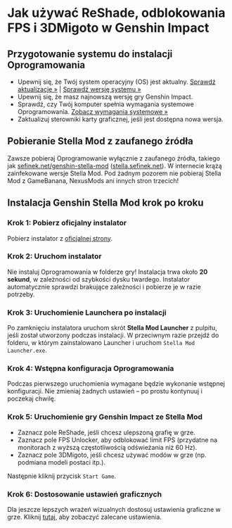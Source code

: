 [//]: # (Title: Instalacja - Stella Mod Documentation)
[//]: # (Description: Kompletny przewodnik instalacji Genshin Stella Mod. Dowiedz się, jak połączyć ReShade, odblokowanie FPS i 3DMigoto, by bezpiecznie ulepszyć grafikę i wydajność Genshin Impact. Zaufane źródło pobierania i konfiguracja krok po kroku.)
[//]: # (Tags: Instalacja Stella Mod, Genshin Stella Mod, ReShade Genshin Impact, FPS Unlocker, 3DMigoto konfiguracja, Optymalizacja gry, Ulepszanie wydajności, Bezpieczne modowanie, Stella Mod Documentation, Zaufane źródło Stella Mod)
[//]: # (Canonical: /genshin-stella-mod/docs?page=installation)
[//]: # (Contributors: Sefinek)

# Jak używać ReShade, odblokowania FPS i 3DMigoto w Genshin Impact

## Przygotowanie systemu do instalacji Oprogramowania <!-- {#getting-started} -->
- Upewnij się, że Twój system operacyjny (OS) jest aktualny. <a href="ms-settings:windowsupdate">Sprawdź aktualizacje »</a> | <a href="ms-settings:about">Sprawdź wersję systemu »</a>
- Upewnij się, że masz najnowszą wersję gry Genshin Impact.
- Sprawdź, czy Twój komputer spełnia wymagania systemowe Oprogramowania. <a href="https://sefinek.net/genshin-stella-mod/docs?page=requirements&referrer=installation">Zobacz wymagania systemowe »</a>
- Zaktualizuj sterowniki karty graficznej, jeśli jest dostępna nowa wersja.

## Pobieranie Stella Mod z zaufanego źródła <!-- {#trusted-source} -->
Zawsze pobieraj Oprogramowanie wyłącznie z zaufanego źródła, takiego jak [sefinek.net/genshin-stella-mod](https://sefinek.net/genshin-stella-mod?referrer=installation) ([stella.sefinek.net](https://stella.sefinek.net)).
W internecie krążą zainfekowane wersje Stella Mod. Pod żadnym pozorem nie pobieraj Stella Mod z GameBanana, NexusMods ani innych stron trzecich!

## Instalacja Genshin Stella Mod krok po kroku <!-- {#how-to-install-stella-mod} -->
### Krok 1: Pobierz oficjalny instalator <!-- {#download-installer} -->
Pobierz instalator z [oficjalnej strony](https://sefinek.net/genshin-stella-mod).

### Krok 2: Uruchom instalator <!-- {#run-installer} -->
Nie instaluj Oprogramowania w folderze gry!
Instalacja trwa około **20 sekund**, w zależności od szybkości dysku twardego. Instalator automatycznie sprawdzi brakujące zależności i pobierze je w razie potrzeby.

### Krok 3: Uruchomienie Launchera po instalacji <!-- {#launch-stella-mod} -->
Po zamknięciu instalatora uruchom skrót **Stella Mod Launcher** z pulpitu, jeśli został utworzony podczas instalacji.
W przeciwnym razie przejdź do folderu, w którym zainstalowano Launcher i uruchom `Stella Mod Launcher.exe`.

### Krok 4: Wstępna konfiguracja Oprogramowania <!-- {#initial-configuration} -->
Podczas pierwszego uruchomienia wymagane będzie wykonanie wstępnej konfiguracji. Nie zmieniaj żadnych ustawień – po prostu kontynuuj i poczekaj chwilę.

### Krok 5: Uruchomienie gry Genshin Impact ze Stella Mod <!-- {#start-game} -->
- Zaznacz pole ReShade, jeśli chcesz ulepszoną grafię w grze.
- Zaznacz pole FPS Unlocker, aby odblokować limit FPS (przydatne na monitorach z wyższą częstotliwością odświeżania niż 60 Hz).
- Zaznacz pole 3DMigoto, jeśli chcesz używać modów w grze (np. podmiana modeli postaci itp.).

Następnie kliknij przycisk `Start Game`.

### Krok 6: Dostosowanie ustawień graficznych <!-- {#fine-tuning-graphics} -->
Dla jeszcze lepszych wrażeń wizualnych dostosuj ustawienia graficzne w grze.
Kliknij [tutaj](https://sefinek.net/genshin-stella-mod/docs?page=requirements#recommended-game-settings), aby zobaczyć zalecane ustawienia.
